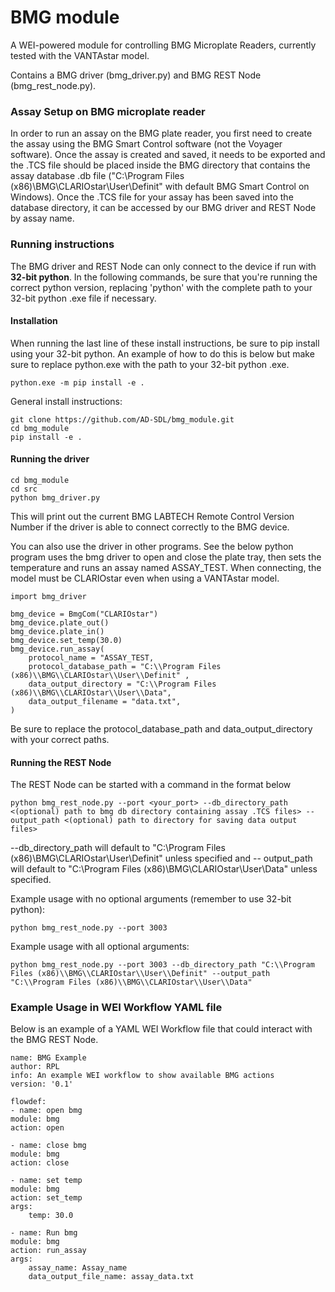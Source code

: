# BMG module 

A WEI-powered module for controlling BMG Microplate Readers, currently tested with the VANTAstar model.

Contains a BMG driver (bmg_driver.py) and BMG REST Node (bmg_rest_node.py). 

### Assay Setup on BMG microplate reader

In order to run an assay on the BMG plate reader, you first need to create the assay using the BMG Smart Control software (not the Voyager software). Once the assay is created and saved, it needs to be exported and the .TCS file should be placed inside the BMG directory that contains the assay database .db file ("C:\Program Files (x86)\BMG\CLARIOstar\User\Definit" with default BMG Smart Control on Windows). Once the .TCS file for your assay has been saved into the database directory, it can be accessed by our BMG driver and REST Node by assay name. 

### Running instructions

The BMG driver and REST Node can only connect to the device if run with **32-bit python**. In the following commands, be sure that you're running the correct python version, replacing 'python' with the complete path to your 32-bit python .exe file if necessary. 

#### Installation

When running the last line of these install instructions, be sure to pip install using your 32-bit python. An example of how to do this is below but make sure to replace python.exe with the path to your 32-bit python .exe.

    python.exe -m pip install -e .

General install instructions: 

    git clone https://github.com/AD-SDL/bmg_module.git
    cd bmg_module 
    pip install -e .

#### Running the driver

    cd bmg_module
    cd src
    python bmg_driver.py

This will print out the current BMG LABTECH Remote Control Version Number if the driver is able to connect correctly to the BMG device.

You can also use the driver in other programs. See the below python program uses the bmg driver to open and close the plate tray, then sets the temperature and runs an assay named ASSAY_TEST. When connecting, the model must be CLARIOstar even when using a VANTAstar model.

    import bmg_driver

    bmg_device = BmgCom("CLARIOstar")
    bmg_device.plate_out()
    bmg_device.plate_in()
    bmg_device.set_temp(30.0)
    bmg_device.run_assay(
        protocol_name = "ASSAY_TEST,
        protocol_database_path = "C:\\Program Files (x86)\\BMG\\CLARIOstar\\User\\Definit" ,
        data_output_directory = "C:\\Program Files (x86)\\BMG\\CLARIOstar\\User\\Data",
        data_output_filename = "data.txt",
    )

Be sure to replace the protocol_database_path and data_output_directory with your correct paths. 


#### Running the REST Node

The REST Node can be started with a command in the format below

    python bmg_rest_node.py --port <your_port> --db_directory_path <(optional) path to bmg db directory containing assay .TCS files> --output_path <(optional) path to directory for saving data output files>


--db_directory_path will default to "C:\\Program Files (x86)\\BMG\\CLARIOstar\\User\\Definit" unless specified and -- output_path will default to "C:\\Program Files (x86)\\BMG\\CLARIOstar\\User\\Data" unless specified.

Example usage with no optional arguments (remember to use 32-bit python): 


    python bmg_rest_node.py --port 3003


Example usage with all optional arguments: 


    python bmg_rest_node.py --port 3003 --db_directory_path "C:\\Program Files (x86)\\BMG\\CLARIOstar\\User\\Definit" --output_path "C:\\Program Files (x86)\\BMG\\CLARIOstar\\User\\Data"


### Example Usage in WEI Workflow YAML file

Below is an example of a YAML WEI Workflow file that could interact with the BMG REST Node. 

    name: BMG Example
    author: RPL 
    info: An example WEI workflow to show available BMG actions
    version: '0.1'

    flowdef:
    - name: open bmg
    module: bmg
    action: open

    - name: close bmg
    module: bmg
    action: close

    - name: set temp
    module: bmg
    action: set_temp
    args:
        temp: 30.0

    - name: Run bmg
    module: bmg
    action: run_assay
    args: 
        assay_name: Assay_name
        data_output_file_name: assay_data.txt













